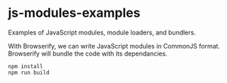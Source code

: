 # js-modules-examples
Examples of JavaScript modules, module loaders, and bundlers.

With Browserify, we can write JavaScript modules in CommonJS format.  Browserify will bundle the code with its dependancies.

```
npm install
npm run build
```
